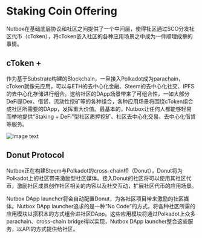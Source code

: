 # Staking Coin Offering

Nutbox在基础底层协议和社区之间提供了一个中间层，使得社区通过SCO分发社区代币（cToken），将cToken嵌入社区的各种应用场景之中成为一件顺理成章的事情。

## cToken +

作为基于Substrate构建的Blockchain，一旦接入Polkadot成为parachain，cToken就像元应用，可以与ETH的去中心化金融、Steem的去中心化社交、IPFS的去中心化存储进行组合。这给社区的DApp场景带来了可组合性，一如大部分DeFi是Dex、借贷、流动性挖矿等的各种组合，各种应用场景将围绕cToken组合成社区所需要的DApp，发挥重大价值。最基本的，Nutbox让任何人都能够轻易而举地提供“Staking + DeFi”型社区质押挖矿、社区去中心化交易、去中心化借贷等服务。

![Image text](http://wherein.mobi/wp-content/uploads/2021/03/nutbox.png)

## Donut Protocol

Nutbox正在构建Steem与Polkadot的cross-chain桥（Donut），Donut将为Polkadot上的社区带来激励型社区媒体。接入Donut的社区将可以使用其社区代币，激励社区成员创作社区相关的内容以及社交互动，扩展社区代币的应用场景。

Nutbox DApp launcher将会自动配置Donut，为各社区项目带来激励的社区媒体。Nutbox DApp launcher追求的是一种“No Code”的方式，将各种社区所需的应用模块以搭积木的方式组合进社区DApp。这些应用模块将通过Polkadot上众多parachain、cross-chain bridge得以实现，Nutbox DApp launcher整合这些服务，以API的方式提供给社区。
